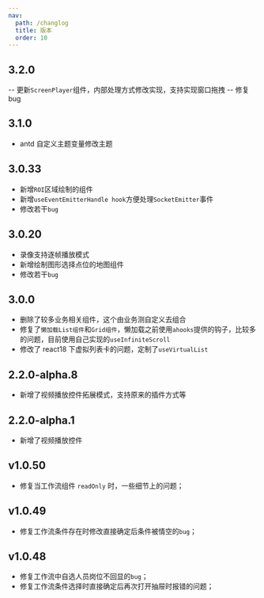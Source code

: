 ```yaml
---
nav:
  path: /changlog
  title: 版本
  order: 10
---
```


## 3.2.0

-- 更新`ScreenPlayer`组件，内部处理方式修改实现，支持实现窗口拖拽
-- 修复 bug

## 3.1.0

- antd 自定义主题变量修改主题

## 3.0.33

- 新增`ROI`区域绘制的组件
- 新增`useEventEmitterHandle hook`方便处理`SocketEmitter`事件
- 修改若干`bug`

## 3.0.20

- 录像支持逐帧播放模式
- 新增绘制图形选择点位的地图组件
- 修改若干`bug`

## 3.0.0

- 删除了较多业务相关组件，这个由业务测自定义去组合
- 修复了`懒加载List组件`和`Grid组件`，懒加载之前使用`ahooks`提供的钩子，比较多的问题，目前使用自己实现的`useInfiniteScroll`
- 修改了 react18 下虚拟列表卡的问题，定制了`useVirtualList`

## 2.2.0-alpha.8

- 新增了视频播放控件拓展模式，支持原来的插件方式等

## 2.2.0-alpha.1

- 新增了视频播放控件

## v1.0.50

- 修复当工作流组件 `readOnly` 时，一些细节上的问题；

## v1.0.49

- 修复工作流条件存在时修改直接确定后条件被情空的`bug`；

## v1.0.48

- 修复工作流中自选人员岗位不回显的`bug`；
- 修复工作流条件选择时直接确定后再次打开抽屉时报错的问题；

